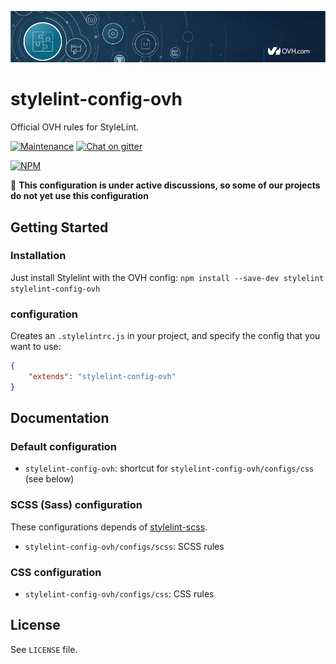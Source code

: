 ![OVH component](githubBanner.png)

# stylelint-config-ovh

Official OVH rules for StyleLint.

[![Maintenance](https://img.shields.io/maintenance/yes/2017.svg)]() [![Chat on gitter](https://img.shields.io/gitter/room/ovh/ux.svg)](https://gitter.im/ovh/ux)

[![NPM](https://nodei.co/npm/stylelint-config-ovh.png?downloads=true&downloadRank=true&stars=true)](https://nodei.co/npm/stylelint-config-ovh/)

:construction: **This configuration is under active discussions, so some of our projects  do not yet use this configuration**

## Getting Started

### Installation

Just install Stylelint with the OVH config:
    `npm install --save-dev stylelint stylelint-config-ovh`

### configuration

Creates an `.stylelintrc.js` in your project, and specify the config that you want to use:

```json
{
    "extends": "stylelint-config-ovh"
}
```


## Documentation

### Default configuration

* `stylelint-config-ovh`: shortcut for `stylelint-config-ovh/configs/css` (see below)

### SCSS (Sass) configuration

These configurations depends of [stylelint-scss](https://github.com/kristerkari/stylelint-scss).

* `stylelint-config-ovh/configs/scss`: SCSS rules

### CSS configuration

* `stylelint-config-ovh/configs/css`: CSS rules


## License

See `LICENSE` file.

